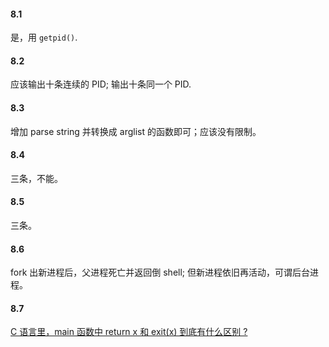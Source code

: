 #### 8.1

是，用 `getpid()`.

#### 8.2

应该输出十条连续的 PID; 输出十条同一个 PID.

#### 8.3

增加 parse string 并转换成 arglist 的函数即可；应该没有限制。

#### 8.4

三条，不能。

#### 8.5

三条。

#### 8.6

fork 出新进程后，父进程死亡并返回倒 shell; 但新进程依旧再活动，可谓后台进程。

#### 8.7

[C 语言里，main 函数中 return x 和 exit(x) 到底有什么区别 ?](http://www.zhihu.com/question/26591968/answer/33639916)
